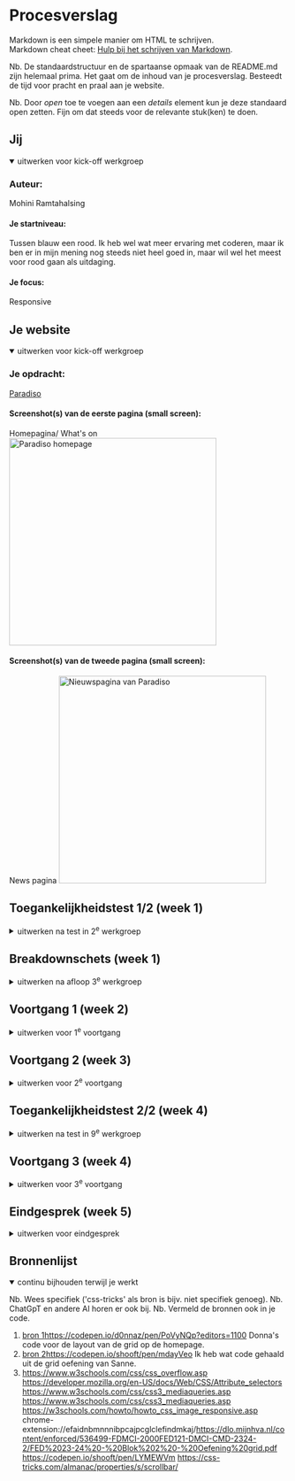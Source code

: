 # Procesverslag
Markdown is een simpele manier om HTML te schrijven.  
Markdown cheat cheet: [Hulp bij het schrijven van Markdown](https://github.com/adam-p/markdown-here/wiki/Markdown-Cheatsheet).

Nb. De standaardstructuur en de spartaanse opmaak van de README.md zijn helemaal prima. Het gaat om de inhoud van je procesverslag. Besteedt de tijd voor pracht en praal aan je website.

Nb. Door *open* toe te voegen aan een *details* element kun je deze standaard open zetten. Fijn om dat steeds voor de relevante stuk(ken) te doen.





## Jij

<details open>
  <summary>uitwerken voor kick-off werkgroep</summary>

  ### Auteur:
  Mohini Ramtahalsing
  #### Je startniveau:
  Tussen blauw een rood. Ik heb wel wat meer ervaring met coderen, maar ik ben er in mijn mening nog steeds niet heel goed in, maar wil wel het meest voor rood gaan als uitdaging. 

  #### Je focus:
  Responsive
 
</details>





## Je website

<details open>
  <summary>uitwerken voor kick-off werkgroep</summary>

  ### Je opdracht:
 [ Paradiso](https://www.paradiso.nl/en)

  #### Screenshot(s) van de eerste pagina (small screen): 
  Homepagina/ What's on
  <img src="readme-images/paradisohomepage.png" width="375px" alt="Paradiso homepage">

  #### Screenshot(s) van de tweede pagina (small screen):
  News pagina
  <img src="readme-images/paradisonieuws.png" width="375px" alt="Nieuwspagina van Paradiso">
 
</details>



## Toegankelijkheidstest 1/2 (week 1)

<details>
  <summary>uitwerken na test in 2<sup>e</sup> werkgroep</summary>

  ### Bevindingen
  Lijst met je bevindingen die in de test naar voren kwamen:
  Tijdens het analyseren van de website kwam ik er meteen achter dat ze website niet heel toegankelijk is voor mensen met mobiele beperkingen. Want het navigeren door de website met alleen toetsenbord is niet duidelijk. De feedback op de focus state is niet goed te zien. De achtergrond van de website is blauw, maar de focus is ook een net lichtere kleur blauw. Dit zorgt ervoor dat je niet goed ziet waar je op staat tijdens het navigeren.
  De tekst is wel te lezen met blurred vison door het sterke kleur contrast. Alle vormen van kleurenblind kunnen moeiteloos deze site gebruiken. Tijdens het gebruik van Narrator kwam ik er achter dat de Voice over alles goed uitlegt, alleen als je door de website tabt, gaat hij eerst het hele menu op lezen voordat je de pagina kan gebruiken, ookal heb je niet op menu geklikt. Dus dat moet veranderen. Ook ben ik er tijdens het gebruik van de checklist achter gekomen dat ze in de code bijna geen alt attribute gebruiken voor images

  
  <img src="readme-images/focusstate.png" width="375px" alt="Afbeelding van de focusstate die fout is">
  Ook tijdens het responsive kijken, kwam ik erachter dat de titel tekst half van het scherm gaat als je op moblie schermen zit. 
  

</details>



## Breakdownschets (week 1)

<details>
  <summary>uitwerken na afloop 3<sup>e</sup> werkgroep</summary>

  ### de hele pagina: 
  <img src="readme-images/breakdownschetshome.png" width="375px" alt="breakdown van de hele home pagina">
   <img src="readme-images/breakdownschetsnews.png" width="375px" alt="breakdown van de hele news pagina">

  ### dynamisch deel (bijv menu): 
  <img src="../images/breakdownschetsmenu.png" width="375px" alt="breakdown van een dynamisch deel">



</details>





## Voortgang 1 (week 2)

<details>
  <summary>uitwerken voor 1<sup>e</sup> voortgang</summary>

  ### Stand van zaken
  Ik ben goed begonnen met het maken van mn html. Dat ging best wel soepel, ik kon makkelijk gebruik maken van sections en ul's. Door al de structuur te hebben, heb ik het veel makkelijker gemaakt voor mezelf om goed te stijlen. Ik had wel nog een beetje moeite met het uitvogelen van van de responsive grid naar image carousel. 


  ### Agenda voor meeting
  samen met je groepje opstellen (ik ben een herkanser, dus ik heb geen contact met de klas. Ook weet ik de namen niet van alle mensen. Dus ik noem ze in mijn verslag even student 1,2 en 3. Ik heb wel hun vragen opgeschreven. )

  | student 1      | student 2          | student 3    | Mohini        |
  | ---            | ---                | ---          | ---              |
  |  kijken of html werkt  | vragen over github            | Zal ik responsive of service plane  | hoe moet ik de grid goed vormgeven    |
  |  |  |  |  |
  | ...            | ...                | ...          | ...              |


  ### Verslag van meeting
 Ik heb tijdens de meeting mijn website even laten zien, en dit is wat ik uit het gesprek heb gehaald. 

  - Ik kan het simpel houden. Ik hoef niet per se een img carousel in mijn website te zetten
  - Ik kan ervoor kiezen om 1 image te laten zien naarmate de site kleiner wordt
  - Ik ben goed op weg, ik ga gewoon door met werken
  - ...

</details>





## Voortgang 2 (week 3)

<details>
  <summary>uitwerken voor 2<sup>e</sup> voortgang</summary>

  ### Stand van zaken
  Ik heb gewerkt aan de tweede pagina, en heb een beetje de rest gepositioneerd. Ik wil toch het grid goedkrijgen, maar dat is moeilijker dan verwacht. Ik wil dat graag vragen tijdens mijn voortgangsgesprek.


  ### Agenda voor meeting
  samen met je groepje opstellen (ik ben een herkanser, dus ik heb geen contact met de klas. Ook weet ik de namen niet van alle mensen. Dus ik noem ze in mijn verslag even student 1,2 en 3. Ik heb wel hun vragen opgeschreven. )

  | student 1      | student 2          | student 3    | Mohini      |
  | ---            | ---                | ---          | ---              |
  | Problemen met github  |             |    | Ik wil toch hetzelfde grid als in de site    |
  |  |  |  | |
  | ...            | ...                | ...          | ...              |


  ### Verslag van meeting
Ik heb van donna hulp gehald met het opzetten van de grid, ik ga het zelf toepassen in mijn site. Ook heeft ze me een tip gegeven over hoe ik met een simpele javascript functie intersect, ervoor kan zorgen dat de tekst in beeld vliegt tijdens het scrollen. Ik ga nu verder met het responsive maken van mijn 2e pagina, en het maken van mijn hamburgermenu (micro interactie)
  - Grid ga ik nu fixen en responsive maken
  - Intersect ga ik toevoegen
  - Micro interactie maken
- ...

</details>





## Toegankelijkheidstest 2/2 (week 4)

<details>
  <summary>uitwerken na test in 9<sup>e</sup> werkgroep</summary>

  ### Bevindingen
  Lijst met je bevindingen die in de test naar voren kwamen (geef ook aan wat er verbeterd is):

  In mijn eerste bevindingen was ik hier achter gekomen:
  -Want het navigeren door de website met alleen toetsenbord is niet duidelijk (focus state)
  - in de code bijna geen alt attribute gebruiken voor images
  - De screenreader leest teveel op

    Ik heb in mijn site die dingen zo goed mogelijk geprobeerd op te lossen.
    - Ik heb een focus state toegevoegd van een witte rand om de knoppen heen. Het is duidelijker te zien, en het pas in het thema. Ik had persoonlijk nog wel gewild dat ze er mooier omheen zaten, maar ik wist niet zo goed hoe ik dat moest fixen.
    - Ik heb bij elke image in mijn html pagina's een alt attribute toegevoegd
    - Ook heb ik er voor gezorgd dat je tijdens het tabben, en een screenreader gebruiken, niet meer door het hele menu moet gaan terwijl die niet open is.
    - Ook ben ik er tijdens het coderen achter gekomen dat er heel veel tekst over afbeeldingen heen staat, wat niet zo toegeankelijk is voor sommige mensen. Dus ik heb alle tekst over een plaatje een achtergrond gegeven, zodat het contrast beter is.
    - Nog een ding waar ik tijdens het coderen achter kwam, wat ik heb gemist in mijn eerste onderzoek, was de uitleg tekst van de artiesten voldeden niet aan de Accessibility contrast, dus ik heb die tekst beter contrast gegeven.

</details>





## Voortgang 3 (week 4)

<details>
  <summary>uitwerken voor 3<sup>e</sup> voortgang</summary>

  ### Stand van zaken
  Ik heb deze week alles helemaal goed gepositioneerd, en alle html content afgemaakt. Alles staat nu goed, op de juiste plek. Dus deze week ga ik alles heel mooi responsive maken, en ik wil ook nog wat surface plane effecten toevoegen, want dat vind ik wel een leuke uitdaging. 


  ### Agenda voor meeting
  Als herkanser hoefde ik niet lang te blijven, dus ik heb zelf maar 1 vraag

  | Mohini      | student 2          | student 3    | student 4        |
  | ---            | ---                | ---          | ---              |
  | Hoe kan ik het best de 2e pagina met dezefde css vormgeven  | vraag over footer             | ...    | ....   |
  |  |  | ... | .... |
  | ...            | ...                | ...          | ...              |


  ### Verslag van meeting
 Ik heb mijn vraag gesteld, en ik kreeg het antwoord van het gebruik van een attribute selector. 

  - Alles gaat prima en soepel, ik ga nog een goede toegankelijkheidstest doen als ik verder ben met de states. 

</details>





## Eindgesprek (week 5)

<details>
  <summary>uitwerken voor eindgesprek</summary>

  ### Je uitkomst - karakteristiek screenshots:
ik heb voor mijn Frontend Development herkansing de website van Paradiso gemaakt. Ik ben best wel tevreden met mijn website. Vorig jaar had ik de site van Dutch Comiccon geprobeerd te maken, maar als ik daar nu op terug kijk is dat echt een hele slecht gemaakte site. Ik heb nu iets meer ervaring met html en css. Zelfs Javascript kan ik nu best wel oke. 
  
  <img src="readme-images/paradiso4.png" width="375px" alt="uitomst opdracht 1">
  <img src="readme-images/paradiso5.png" width="375px" alt="uitomst opdracht 1">


  ### Dit ging goed/Heb ik geleerd: 
  Ik heb geleerd om met behulp van media querys een compleet andere layout te kunnen maken. Ik heb vorig jaar voor de surface plane gekozen, dus ik heb dit helemaal nooit gebruikt. Ik vind het echt een toffe en handige functie, die ik zeker in de toekomst ga gebruiken. 

  <img src="readme-images/paradiso1.png" width="375px" alt="top">
  <img src="readme-images/paradiso2.png" width="375px" alt="top">


  ### Dit was lastig/Is niet gelukt:
  Ik had eenn beetje moeite met het maken van het hamburger menu. Ik had uiteindelijk wat code gebruikt van sanne uit een oefening, maar die bleek ook niet te werken in mijn website. Dit vind ik erg jammer, want het knopje blijft nu gewoon drie streepjes. 
  <img src="readme-images/paradiso3.png" width="375px" alt="bummer">
</details>





## Bronnenlijst

<details open>
  <summary>continu bijhouden terwijl je werkt</summary>

  Nb. Wees specifiek ('css-tricks' als bron is bijv. niet specifiek genoeg). 
  Nb. ChatGpT en andere AI horen er ook bij.
  Nb. Vermeld de bronnen ook in je code.

  1. [bron 1](https://codepen.io/d0nnaz/pen/PoVyNQp?editors=1100)https://codepen.io/d0nnaz/pen/PoVyNQp?editors=1100 Donna's code voor de layout van de grid op de homepage.
  2. [bron 2](https://codepen.io/shooft/pen/mdayVeo)https://codepen.io/shooft/pen/mdayVeo Ik heb wat code gehaald uit de grid oefening van Sanne.
  3. https://www.w3schools.com/css/css_overflow.asp
https://developer.mozilla.org/en-US/docs/Web/CSS/Attribute_selectors
https://www.w3schools.com/css/css3_mediaqueries.asp
https://www.w3schools.com/css/css3_mediaqueries.asp
https://w3schools.com/howto/howto_css_image_responsive.asp
chrome-extension://efaidnbmnnnibpcajpcglclefindmkaj/https://dlo.mijnhva.nl/content/enforced/536499-FDMCI-2000FED121-DMCI-CMD-2324-2/FED%2023-24%20-%20Blok%202%20-%20Oefening%20grid.pdf
https://codepen.io/shooft/pen/LYMEWVm
https://css-tricks.com/almanac/properties/s/scrollbar/  

</details>
